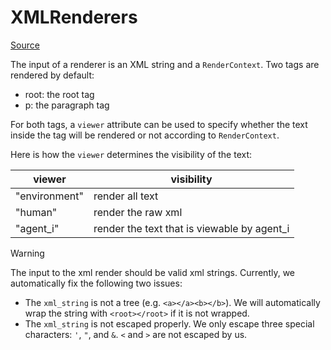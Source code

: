 # XMLRenderers
[Source](../sotopia/renderers/xml_renderer.py)

The input of a renderer is an XML string and a `RenderContext`. Two tags are rendered by default:

- root: the root tag
- p: the paragraph tag

For both tags, a `viewer` attribute can be used to specify whether the text inside the tag will be rendered or not according to `RenderContext`.

Here is how the `viewer` determines the visibility of the text:

| viewer | visibility |
| --- | --- |
| "environment" | render all text |
| "human" | render the raw xml |
| "agent_i" | render the text that is viewable by agent_i |


> [!WARNING]
> The input to the xml render should be valid xml strings. Currently, we automatically fix the following two issues:
> - The `xml_string` is not a tree (e.g. `<a></a><b></b>`). We will automatically wrap the string with `<root></root>` if it is not wrapped.
> - The `xml_string` is not escaped properly. We only escape three special characters: `'`, `"`, and `&`. `<` and `>` are not escaped by us.
